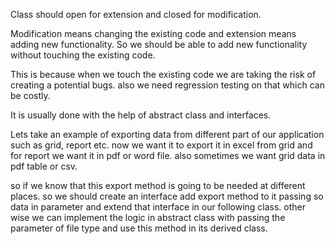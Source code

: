 Class should open for extension and closed for modification.

Modification means changing the existing code and extension means adding new functionality.
So we should be able to add new functionality without touching the existing code.

This is because when we touch the existing code we are taking the risk of creating a potential bugs. also we need regression testing on that which can be costly.

It is usually done with the help of abstract class and interfaces.

Lets take an example of exporting data from different part of our application such as grid, report etc.
now we want it to export it in excel from grid and for report we want it in pdf or word file. also sometimes we want grid data in pdf table or csv.

so if we know that this export method is going to be needed at different places. so we should create an interface add export method to it passing so data in parameter and extend that interface in our following class. 
other wise we can implement the logic in abstract class with passing the parameter of file type and use this method in its derived class.

